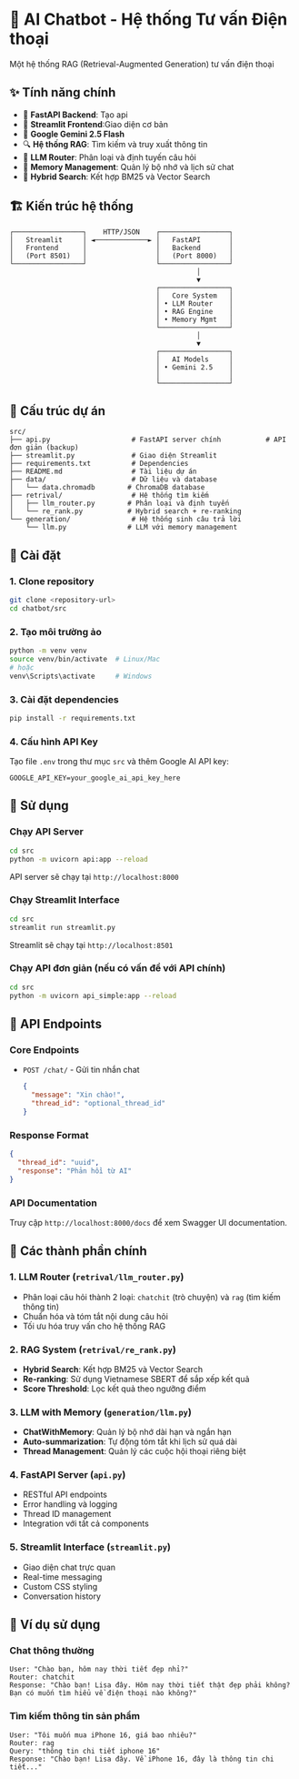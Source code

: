 # 🤖 AI Chatbot - Hệ thống Tư vấn Điện thoại 

Một hệ thống RAG (Retrieval-Augmented Generation) tư vấn điện thoại

## ✨ Tính năng chính

- 🚀 **FastAPI Backend**: Tạo api
- 💬 **Streamlit Frontend**:Giao diện cơ bản
- 🤖 **Google Gemini 2.5 Flash**
- 🔍 **Hệ thống RAG**: Tìm kiếm và truy xuất thông tin 
- 🧠 **LLM Router**: Phân loại và định tuyến câu hỏi 
- 💾 **Memory Management**: Quản lý bộ nhớ và lịch sử chat
- 🔄 **Hybrid Search**: Kết hợp BM25 và Vector Search


## 🏗️ Kiến trúc hệ thống

```
┌─────────────────┐    HTTP/JSON    ┌─────────────────┐
│   Streamlit     │ ◄─────────────► │   FastAPI       │
│   Frontend      │                 │   Backend       │
│   (Port 8501)   │                 │   (Port 8000)   │
└─────────────────┘                 └─────────────────┘
                                              │
                                              ▼
                                    ┌─────────────────┐
                                    │   Core System   │
                                    │ • LLM Router    │
                                    │ • RAG Engine    │
                                    │ • Memory Mgmt   │
                                    └─────────────────┘
                                              │
                                              ▼
                                    ┌─────────────────┐
                                    │   AI Models     │
                                    │ • Gemini 2.5    │
                                    │                 │
                                    └─────────────────┘
```

## 📁 Cấu trúc dự án

```
src/
├── api.py                    # FastAPI server chính           # API đơn giản (backup)
├── streamlit.py              # Giao diện Streamlit
├── requirements.txt          # Dependencies
├── README.md                 # Tài liệu dự án
├── data/                     # Dữ liệu và database
│   └── data.chromadb        # ChromaDB database
├── retrival/                 # Hệ thống tìm kiếm
│   ├── llm_router.py        # Phân loại và định tuyến
│   └── re_rank.py           # Hybrid search + re-ranking
└── generation/               # Hệ thống sinh câu trả lời
    └── llm.py               # LLM với memory management
```

## 🚀 Cài đặt

### 1. Clone repository
```bash
git clone <repository-url>
cd chatbot/src
```

### 2. Tạo môi trường ảo
```bash
python -m venv venv
source venv/bin/activate  # Linux/Mac
# hoặc
venv\Scripts\activate     # Windows
```

### 3. Cài đặt dependencies
```bash
pip install -r requirements.txt
```

### 4. Cấu hình API Key
Tạo file `.env` trong thư mục `src` và thêm Google AI API key:
```
GOOGLE_API_KEY=your_google_ai_api_key_here
```

## 🎯 Sử dụng

### Chạy API Server
```bash
cd src
python -m uvicorn api:app --reload
```
API server sẽ chạy tại `http://localhost:8000`

### Chạy Streamlit Interface
```bash
cd src
streamlit run streamlit.py
```
Streamlit sẽ chạy tại `http://localhost:8501`

### Chạy API đơn giản (nếu có vấn đề với API chính)
```bash
cd src
python -m uvicorn api_simple:app --reload
```

## 📡 API Endpoints

### Core Endpoints
- `POST /chat/` - Gửi tin nhắn chat
  ```json
  {
    "message": "Xin chào!",
    "thread_id": "optional_thread_id"
  }
  ```

### Response Format
```json
{
  "thread_id": "uuid",
  "response": "Phản hồi từ AI"
}
```

### API Documentation
Truy cập `http://localhost:8000/docs` để xem Swagger UI documentation.

## 🔧 Các thành phần chính

### 1. LLM Router (`retrival/llm_router.py`)
- Phân loại câu hỏi thành 2 loại: `chatchit` (trò chuyện) và `rag` (tìm kiếm thông tin)
- Chuẩn hóa và tóm tắt nội dung câu hỏi
- Tối ưu hóa truy vấn cho hệ thống RAG

### 2. RAG System (`retrival/re_rank.py`)
- **Hybrid Search**: Kết hợp BM25 và Vector Search
- **Re-ranking**: Sử dụng Vietnamese SBERT để sắp xếp kết quả
- **Score Threshold**: Lọc kết quả theo ngưỡng điểm

### 3. LLM with Memory (`generation/llm.py`)
- **ChatWithMemory**: Quản lý bộ nhớ dài hạn và ngắn hạn
- **Auto-summarization**: Tự động tóm tắt khi lịch sử quá dài
- **Thread Management**: Quản lý các cuộc hội thoại riêng biệt

### 4. FastAPI Server (`api.py`)
- RESTful API endpoints
- Error handling và logging
- Thread ID management
- Integration với tất cả components

### 5. Streamlit Interface (`streamlit.py`)
- Giao diện chat trực quan
- Real-time messaging
- Custom CSS styling
- Conversation history

## 💬 Ví dụ sử dụng

### Chat thông thường
```
User: "Chào bạn, hôm nay thời tiết đẹp nhỉ?"
Router: chatchit
Response: "Chào bạn! Lisa đây. Hôm nay thời tiết thật đẹp phải không? Bạn có muốn tìm hiểu về điện thoại nào không?"
```

### Tìm kiếm thông tin sản phẩm
```
User: "Tôi muốn mua iPhone 16, giá bao nhiêu?"
Router: rag
Query: "thông tin chi tiết iphone 16"
Response: "Chào bạn! Lisa đây. Về iPhone 16, đây là thông tin chi tiết..."
```


